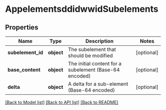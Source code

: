 # AppelementsddidwwidSubelements

## Properties
Name | Type | Description | Notes
------------ | ------------- | ------------- | -------------
**subelement_id** | **object** | The subelement that should be modified | [optional] 
**base_content** | **object** | The initial content for a subelement (Base-64 encoded) | [optional] 
**delta** | **object** | A delta for a sub-element (Base-64 encoded) | [optional] 

[[Back to Model list]](../README.md#documentation-for-models) [[Back to API list]](../README.md#documentation-for-api-endpoints) [[Back to README]](../README.md)



